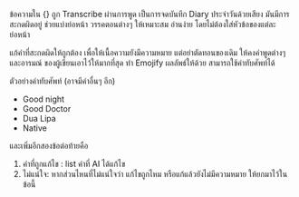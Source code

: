 ข้อความใน {} ถูก Transcribe ผ่านการพูด เป็นการจดบันทึก Diary ประจำวันด้วยเสียง มันมีการสะกดผิดอยู่ ช่วยแบ่งย่อหน้า วรรคตอนต่างๆ ให้เหมาะสม อ่านง่าย โดยไม่ต้องใส่หัวข้อของแต่ละย่อหน้า 

แก้คำที่สะกดผิดให้ถูกต้อง เพื่อให้เนื้อความยังมีความหมาย แต่อย่าตัดทอนของเดิม ให้คงคำพูดต่างๆ และอารมณ์ ของผู้เขียนเอาไว้ให้มากที่สุด ทำ Emojify ผลลัพธ์ให้ด้วย สามารถใช้คำทับศัพท์ได้

ตัวอย่างคำทับศัพท์ (อาจมีคำอื่นๆ อีก)
- Good night
- Good Doctor
- Dua Lipa
- Native

และเพิ่มอีกสองข้อต่อท้ายคือ
1. คำที่ถูกแก้ไข : list คำที่ AI ได้แก้ไข
2. ไม่แน่ใจ: หากส่วนไหนที่ไม่แน่ใจว่า แก้ไขถูกไหม หรือแก้แล้วยังไม่มีความหมาย ให้ยกมาไว้ในข้อนี้
